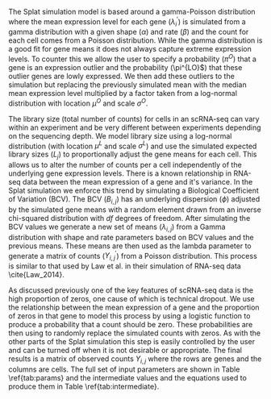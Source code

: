 The Splat simulation model is based around a gamma-Poisson distribution where the mean expression level for each gene ($\lambda^{'}_i$) is simulated from a gamma distribution with a given shape ($\alpha$) and rate ($\beta$) and the count for each cell comes from a Poisson distribution. While the gamma distribution is a good fit for gene means it does not always capture extreme expression levels. To counter this we allow the user to specify a probability ($\pi^{O}$) that a gene is an expression outlier and the probability (\pi^{LO}$) that these outlier genes are lowly expressed. We then add these outliers to the simulation but replacing the previously simulated mean with the median mean expression level multiplied by a factor taken from a log-normal distribution with location $\mu^{O}$ and scale $\sigma^{O}$.

The library size (total number of counts) for cells in an scRNA-seq can vary within an experiment and be very different between experiments depending on the sequencing depth. We model library size using a log-normal distribution (with location $\mu^{L}$ and scale $\sigma^{L}$) and use the simulated expected library sizes ($L_j$) to proportionally adjust the gene means for each cell. This allows us to alter the number of counts per a cell independently of the underlying gene expression levels. There is a known relationship in RNA-seq data between the mean expression of a gene and it's variance. In the Splat simulation we enforce this trend by simulating a Biological Coefficient of Variation (BCV). The BCV ($B_{i,j}$) has an underlying dispersion ($\phi$) adjusted by the simulated gene means with a random element drawn from an inverse chi-squared distribution with $df$ degrees of freedom. After simulating the BCV values we generate a new set of means ($\lambda_{i,j}$) from a Gamma distribution with shape and rate parameters based on BCV values and the previous means. These means are then used as the lambda parameter to generate a matrix of counts ($Y^{'}_{i,j}$) from a Poisson distribution. This process is similar to that used by Law et al. in their simulation of RNA-seq data \cite{Law_2014}.

As discussed previously one of the key features of scRNA-seq data is the high proportion of zeros, one cause of which is technical dropout. We use the relationship between the mean expression of a gene and the proportion of zeros in that gene to model this process by using a logistic function to produce a probability that a count should be zero. These probabilities are then using to randomly replace the simulated counts with zeros. As with the other parts of the Splat simulation this step is easily controlled by the user and can be turned off when it is not desirable or appropriate. The final results is a matrix of observed counts $Y_{i,j}$ where the rows are genes and the columns are cells. The full set of input parameters are shown in Table \ref{tab:params} and the intermediate values and the equations used to produce them in Table \ref{tab:intermediate}.
